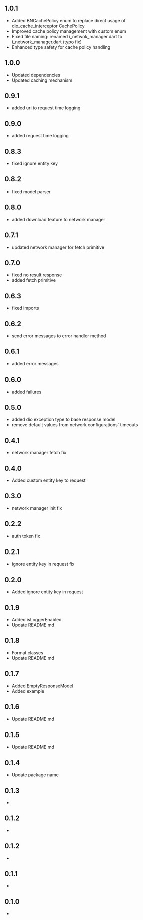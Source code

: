 ## 1.0.1

* Added BNCachePolicy enum to replace direct usage of dio_cache_interceptor CachePolicy
* Improved cache policy management with custom enum
* Fixed file naming: renamed i_netwok_manager.dart to i_network_manager.dart (typo fix)
* Enhanced type safety for cache policy handling

## 1.0.0

* Updated dependencies
* Updated caching mechanism

## 0.9.1

* added uri to request time logging

## 0.9.0

* added request time logging

## 0.8.3

* fixed ignore entity key

## 0.8.2

* fixed model parser

## 0.8.0

* added download feature to network manager

## 0.7.1

* updated network manager for fetch primitive

## 0.7.0

* fixed no result response
* added fetch primitive

## 0.6.3

* fixed imports

## 0.6.2

* send error messages to error handler method

## 0.6.1

* added error messages

## 0.6.0

* added failures

## 0.5.0

* added dio exception type to base response model
* remove default values from network configurations' timeouts

## 0.4.1

* network manager fetch fix

## 0.4.0

* Added custom entity key to request

## 0.3.0

* network manager init fix

## 0.2.2

* auth token fix

## 0.2.1

* ignore entity key in request fix

## 0.2.0

* Added ignore entity key in request

## 0.1.9

* Added isLoggerEnabled
* Update README.md

## 0.1.8

* Format classes
* Update README.md

## 0.1.7

* Added EmptyResponseModel
* Added example

## 0.1.6

* Update README.md

## 0.1.5

* Update README.md

## 0.1.4

* Update package name

## 0.1.3

*

## 0.1.2

*

## 0.1.2

*

## 0.1.1

*

## 0.1.0

*
